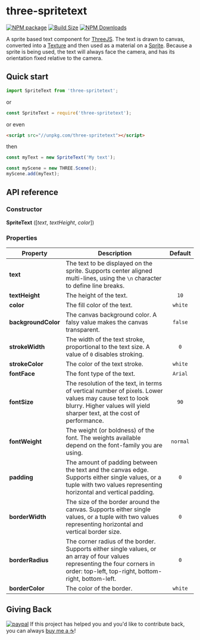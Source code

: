 three-spritetext
==============

[![NPM package][npm-img]][npm-url]
[![Build Size][build-size-img]][build-size-url]
[![NPM Downloads][npm-downloads-img]][npm-downloads-url]

A sprite based text component for [ThreeJS](https://threejs.org/). The text is drawn to canvas, converted into a [Texture](https://threejs.org/docs/#api/textures/Texture) and then used as a material on a [Sprite](https://threejs.org/docs/#api/objects/Sprite).
Because a sprite is being used, the text will always face the camera, and has its orientation fixed relative to the camera.

## Quick start

```js
import SpriteText from 'three-spritetext';
```
or
```js
const SpriteText = require('three-spritetext');
```
or even
```html
<script src="//unpkg.com/three-spritetext"></script>
```
then
```js
const myText = new SpriteText('My text');

const myScene = new THREE.Scene();
myScene.add(myText);
```

## API reference

### Constructor

<b>SpriteText</b> ([<i>text</i>, <i>textHeight</i>, <i>color</i>])

### Properties

| Property | Description | Default |
| --- | --- | :--: |
| <b>text</b> | The text to be displayed on the sprite. Supports center aligned multi-lines, using the `\n` character to define line breaks. ||
| <b>textHeight</b> | The height of the text. | `10` |
| <b>color</b> | The fill color of the text. | `white` |
| <b>backgroundColor</b> | The canvas background color. A falsy value makes the canvas transparent. | `false` |
| <b>strokeWidth</b> | The width of the text stroke, proportional to the text size. A value of `0` disables stroking. | `0` |
| <b>strokeColor</b> | The color of the text stroke. | `white` |
| <b>fontFace</b> | The font type of the text. | `Arial` |
| <b>fontSize</b> | The resolution of the text, in terms of vertical number of pixels. Lower values may cause text to look blurry. Higher values will yield sharper text, at the cost of performance. | `90` |
| <b>fontWeight</b> | The weight (or boldness) of the font. The weights available depend on the font-family you are using. | `normal` |
| <b>padding</b> | The amount of padding between the text and the canvas edge. Supports either single values, or a tuple with two values representing horizontal and vertical padding. | `0` |
| <b>borderWidth</b> | The size of the border around the canvas. Supports either single values, or a tuple with two values representing horizontal and vertical border size. | `0` |
| <b>borderRadius</b> | The corner radius of the border. Supports either single values, or an array of four values representing the four corners in order: top-left, top-right, bottom-right, bottom-left. | `0` |
| <b>borderColor</b> | The color of the border. | `white` |

## Giving Back

[![paypal](https://www.paypalobjects.com/en_US/i/btn/btn_donate_SM.gif)](https://www.paypal.com/cgi-bin/webscr?cmd=_donations&business=L398E7PKP47E8&currency_code=USD&source=url) If this project has helped you and you'd like to contribute back, you can always [buy me a ☕](https://www.paypal.com/cgi-bin/webscr?cmd=_donations&business=L398E7PKP47E8&currency_code=USD&source=url)!


[npm-img]: https://img.shields.io/npm/v/three-spritetext
[npm-url]: https://npmjs.org/package/three-spritetext
[build-size-img]: https://img.shields.io/bundlephobia/minzip/three-spritetext
[build-size-url]: https://bundlephobia.com/result?p=three-spritetext
[npm-downloads-img]: https://img.shields.io/npm/dt/three-spritetext
[npm-downloads-url]: https://www.npmtrends.com/three-spritetext
